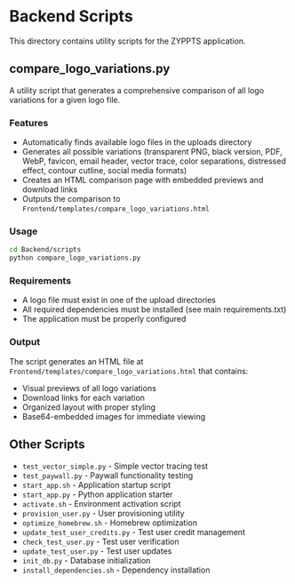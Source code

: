 # Backend Scripts

This directory contains utility scripts for the ZYPPTS application.

## compare_logo_variations.py

A utility script that generates a comprehensive comparison of all logo variations for a given logo file.

### Features
- Automatically finds available logo files in the uploads directory
- Generates all possible variations (transparent PNG, black version, PDF, WebP, favicon, email header, vector trace, color separations, distressed effect, contour cutline, social media formats)
- Creates an HTML comparison page with embedded previews and download links
- Outputs the comparison to `Frontend/templates/compare_logo_variations.html`

### Usage
```bash
cd Backend/scripts
python compare_logo_variations.py
```

### Requirements
- A logo file must exist in one of the upload directories
- All required dependencies must be installed (see main requirements.txt)
- The application must be properly configured

### Output
The script generates an HTML file at `Frontend/templates/compare_logo_variations.html` that contains:
- Visual previews of all logo variations
- Download links for each variation
- Organized layout with proper styling
- Base64-embedded images for immediate viewing

## Other Scripts

- `test_vector_simple.py` - Simple vector tracing test
- `test_paywall.py` - Paywall functionality testing
- `start_app.sh` - Application startup script
- `start_app.py` - Python application starter
- `activate.sh` - Environment activation script
- `provision_user.py` - User provisioning utility
- `optimize_homebrew.sh` - Homebrew optimization
- `update_test_user_credits.py` - Test user credit management
- `check_test_user.py` - Test user verification
- `update_test_user.py` - Test user updates
- `init_db.py` - Database initialization
- `install_dependencies.sh` - Dependency installation 